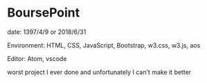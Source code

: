 # BoursePoint
date: 1397/4/9 or 2018/6/31

Environment: HTML, CSS, JavaScript, Bootstrap, w3.css, w3.js, aos

Editor: Atom, vscode

worst project I ever done and unfortunately I can't make it better
